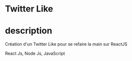 # Twitter Like

# description

Création d'un Twitter Like pour se refaire la  main sur ReactJS

React Js, Node Js, JavaScript
